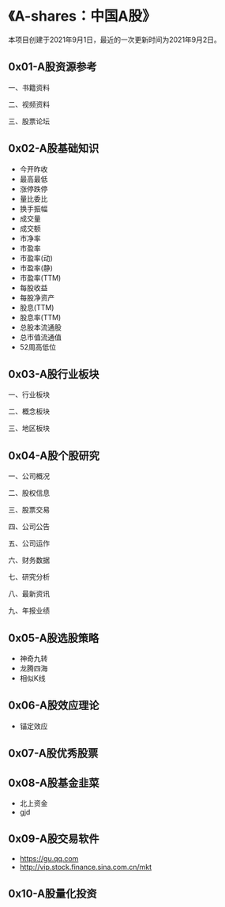 # 《A-shares：中国A股》

本项目创建于2021年9月1日，最近的一次更新时间为2021年9月2日。

## 0x01-A股资源参考

一、书籍资料

二、视频资料

三、股票论坛

## 0x02-A股基础知识

- 今开昨收
- 最高最低
- 涨停跌停
- 量比委比
- 换手振幅
- 成交量
- 成交额
- 市净率
- 市盈率
- 市盈率(动)
- 市盈率(静)
- 市盈率(TTM)
- 每股收益
- 每股净资产
- 股息(TTM)
- 股息率(TTM)
- 总股本流通股
- 总市值流通值
- 52周高低位

## 0x03-A股行业板块

一、行业板块

二、概念板块

三、地区板块

## 0x04-A股个股研究

一、公司概况

二、股权信息

三、股票交易

四、公司公告

五、公司运作

六、财务数据

七、研究分析

八、最新资讯

九、年报业绩

## 0x05-A股选股策略

- 神奇九转
- 龙腾四海
- 相似K线

## 0x06-A股效应理论

- 锚定效应

## 0x07-A股优秀股票

## 0x08-A股基金韭菜

- 北上资金
- gjd

## 0x09-A股交易软件

- https://gu.qq.com
- http://vip.stock.finance.sina.com.cn/mkt

## 0x10-A股量化投资